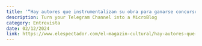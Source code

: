 ```yaml
---
title: '“Hay autores que instrumentalizan su obra para ganarse concursos”, El Espectador'
description: Turn your Telegram Channel into a MicroBlog
category: Entrevista
date: 02/12/2024
link: https://www.elespectador.com/el-magazin-cultural/hay-autores-que-instrumentalizan-su-obra-para-ganarse-concursos-sebastian-martinez-vanegas-escritor-noticias-hoy/
---
```

